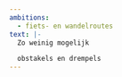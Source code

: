 ```yaml
---
ambitions:
  - fiets- en wandelroutes
text: |-
  Zo weinig mogelijk 

  obstakels en drempels
---
```

